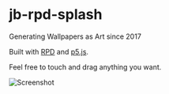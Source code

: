 # jb-rpd-splash

Generating Wallpapers as Art since 2017

Built with [RPD](http://shamansir.github.io/rpd) and [p5.js](https://p5js.org).

Feel free to touch and drag anything you want.

![Screenshot](./master/screenshot.png?raw=true)
